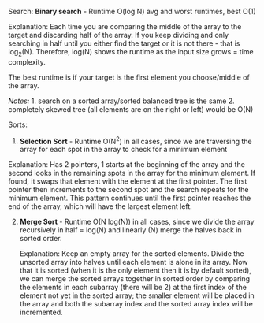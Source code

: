 Search:
**Binary search** - Runtime O(log N) avg and worst runtimes, best O(1)

  Explanation: Each time you are comparing the middle of the array to the target and discarding half of the array. 
  If you keep dividing and only searching in half until you either find the target or it is not there - that is log<sub>2</sub>(N).      Therefore, log(N) shows the runtime as the input size grows = time complexity.
               
  The best runtime is if your target is the first element you choose/middle of the array.
  
  _Notes:_
    1. search on a sorted array/sorted balanced tree is the same
    2. completely skewed tree (all elements are on the right or left) would be O(N)

Sorts:
1. **Selection Sort** - Runtime O(N<sup>2</sup>) in all cases, since we are traversing the array for each spot in the array to check for a minimum element 

  Explanation: Has 2 pointers, 1 starts at the beginning of the array and the second looks in the remaining spots in the array for the   minimum element. If found, it swaps that element with the element at the first pointer. The first pointer then increments to the       second spot and the search repeats for the minimum element. This pattern continues until the first pointer reaches the end of the      array, which will have the largest element left.

2. **Merge Sort** - Runtime O(N log(N)) in all cases, since we divide the array recursively in half = log(N) and linearly (N) merge the
   halves back in sorted order.

   Explanation: Keep an empty array for the sorted elements. Divide the unsorted array into halves until each element is alone in its     array. Now that it is sorted (when it is the only element then it is by default sorted), we can merge the sorted arrays together in    sorted order by comparing the elements in each subarray (there will be 2) at the first index of the element not yet in the sorted      array; the smaller element will be placed in the array and both the subarray index and the sorted array index will be incremented.
